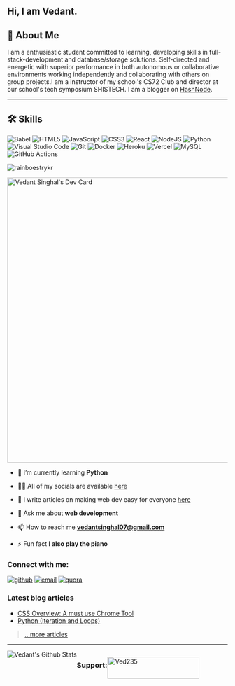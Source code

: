 
Hi, I am Vedant.
---
## 🚀 About Me
I am a enthusiastic student committed to learning, developing skills in full-stack-development and database/storage solutions. Self-directed and energetic with superior performance in both autonomous or collaborative environments working independently and collaborating with others on group projects.I am a instructor of my school's CS72 Club and director at our school's tech symposium SHISTECH. I am a blogger on [HashNode](https://learnwithved.hashnode.dev/). 

---

  
## 🛠 Skills


![Babel](https://img.shields.io/badge/Babel-F9DC3e?style=for-the-badge&logo=babel&logoColor=black)
![HTML5](https://img.shields.io/badge/html5-%23E34F26.svg?style=for-the-badge&logo=html5&logoColor=white)
![JavaScript](https://img.shields.io/badge/javascript-%23323330.svg?style=for-the-badge&logo=javascript&logoColor=%23F7DF1E)
![CSS3](https://img.shields.io/badge/css3-%231572B6.svg?style=for-the-badge&logo=css3&logoColor=white)
![React](https://img.shields.io/badge/react-%2320232a.svg?style=for-the-badge&logo=react&logoColor=%2361DAFB)
![NodeJS](https://img.shields.io/badge/node.js-6DA55F?style=for-the-badge&logo=node.js&logoColor=white)
![Python](https://img.shields.io/badge/python-3670A0?style=for-the-badge&logo=python&logoColor=ffdd54)
![Visual Studio Code](https://img.shields.io/badge/Visual%20Studio%20Code-0078d7.svg?style=for-the-badge&logo=visual-studio-code&logoColor=white)
![Git](https://img.shields.io/badge/git-%23F05033.svg?style=for-the-badge&logo=git&logoColor=white)
![Docker](https://img.shields.io/badge/docker-%230db7ed.svg?style=for-the-badge&logo=docker&logoColor=white)
![Heroku](https://img.shields.io/badge/heroku-%23430098.svg?style=for-the-badge&logo=heroku&logoColor=white)
![Vercel](https://img.shields.io/badge/vercel-%23000000.svg?style=for-the-badge&logo=vercel&logoColor=white)
![MySQL](https://img.shields.io/badge/mysql-%2300f.svg?style=for-the-badge&logo=mysql&logoColor=white)
![GitHub Actions](https://img.shields.io/badge/githubactions-%232671E5.svg?style=for-the-badge&logo=githubactions&logoColor=white)

<p align="left"> <img src="https://komarev.com/ghpvc/?username=Ved235&label=Profile%20views&color=0e75b6&style=flat" alt="rainboestrykr" /> </p>
<a href="https://app.daily.dev/learnwithved"><img src="https://api.daily.dev/devcards/v2/TOrJkcsF0eg9E1soBugLL.png?r=agn&type=wide" width="652" alt="Vedant Singhal's Dev Card"/></a>

- 🌱 I’m currently learning **Python**

- 👨‍💻 All of my socials are available [here](https://ayo.so/ved235)

- 📝 I write articles on making web dev easy for everyone [here](https://learnwithved.hashnode.dev/)

- 💬 Ask me about **web development**

- 📫 How to reach me **vedantsinghal07@gmail.com**

- ⚡ Fun fact **I also play the piano**
<h3 align="left">Connect with me:</h3>
<p align="left">
  

[![github](https://img.shields.io/badge/Github-%23121011.svg?style=for-the-badge&logo=github&logoColor=white)](https://github.com/Ved235)
[![email](https://img.shields.io/badge/Email-1DA1F2?style=for-the-badge&logo=Minutemailer&logoColor=white)](mailto:vedantsinghal07@gmail.com )
[![quora](https://img.shields.io/badge/Quora-B92B27?style=for-the-badge&logo=quora&logoColor=white)](https://learnwithved.quora.com/)
  
</p>

### Latest blog articles

<!-- BLOG-POST-LIST:START -->
- [CSS Overview: A must use Chrome Tool](https://learnwithved.hashnode.dev/css-overview-a-must-use-chrome-tool)
- [Python (Iteration and Loops)](https://learnwithved.hashnode.dev/python-iteration-and-loops)
<!-- BLOG-POST-LIST:END -->

> [...more articles](https://learnwithved.hashnode.dev/)
---

<div style="display:flex">
<img  align="center" src="https://user-images.githubusercontent.com/88609765/142573236-81f489a3-c163-45aa-a565-d65dd8ee685a.png" alt="Vedant's Github Stats">


<h3 align="left">Support:</h3>
<p><a href="https://www.buymeacoffee.com/ved235"> <img align="left" src="https://cdn.buymeacoffee.com/buttons/v2/default-yellow.png" height="50" width="210" alt="Ved235" /></a></p><br><br>




